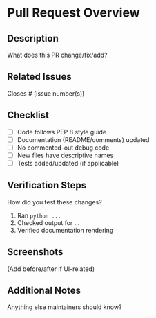 # Pull Request Overview

## Description
What does this PR change/fix/add?

## Related Issues
Closes # (issue number(s))

## Checklist
- [ ] Code follows PEP 8 style guide
- [ ] Documentation (README/comments) updated
- [ ] No commented-out debug code
- [ ] New files have descriptive names
- [ ] Tests added/updated (if applicable)

## Verification Steps
How did you test these changes?
1. Ran `python ...`
2. Checked output for ...
3. Verified documentation rendering

## Screenshots
(Add before/after if UI-related)

## Additional Notes
Anything else maintainers should know?